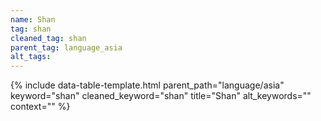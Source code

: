 ```yaml
---
name: Shan
tag: shan
cleaned_tag: shan
parent_tag: language_asia
alt_tags: 
---
```


{% include data-table-template.html 
  parent_path="language/asia" 
  keyword="shan" 
  cleaned_keyword="shan" 
  title="Shan"
  alt_keywords=""
  context=""
%}


